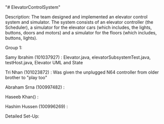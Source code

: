 "# ElevatorControlSystem" 

Description: The team designed and implemented an elevator control system and simulator. The system consists of an elevator
controller (the Scheduler), a simulator for the elevator cars (which includes, the lights, buttons, doors and motors)
and a simulator for the floors (which includes, buttons, lights). 

Group 1: 

Samy Ibrahim (101037927) : Elevator.java, elevatorSubsystemTest.java, testHost.java, Elevator UML and State

Tri Nhan (101023872) : Was given the unplugged N64 controller from older brother to "play too"

Abraham Srna (100997482) :

Haseeb Khan() :

Hashim Hussen (100996269) :

Detailed Set-Up:


